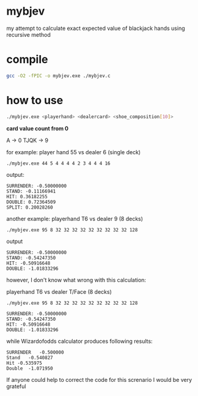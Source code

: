 # mybjev

my attempt to calculate exact expected value of blackjack hands using recursive method

# compile

```bash
gcc -O2 -fPIC -o mybjev.exe ./mybjev.c
```

# how to use

```bash
./mybjev.exe <playerhand> <dealercard> <shoe_composition[10]>
```

**card value count from 0**

A -> 0
TJQK -> 9

for example: player hand 55 vs dealer 6 (single deck)

```
./mybjev.exe 44 5 4 4 4 4 2 3 4 4 4 16
```

output:

```
SURRENDER: -0.50000000
STAND: -0.11166941
HIT: 0.36182255
DOUBLE: 0.72364509
SPLIT: 0.20028260
```

another example: playerhand T6 vs dealer 9 (8 decks)

```
./mybjev.exe 95 8 32 32 32 32 32 32 32 32 32 128
```

output

```
SURRENDER: -0.50000000
STAND: -0.54247350
HIT: -0.50916648
DOUBLE: -1.01833296
```

however, I don't know what wrong with this calculation:

playerhand T6 vs dealer T/Face (8 decks)

```
./mybjev.exe 95 8 32 32 32 32 32 32 32 32 32 128
```

```
SURRENDER: -0.50000000
STAND: -0.54247350
HIT: -0.50916648
DOUBLE: -1.01833296
```

while Wizardofodds calculator produces following results:

```
SURRENDER	-0.500000
Stand	-0.540827
Hit	-0.535975
Double	-1.071950
```

If anyone could help to correct the code for this screnario I would be very grateful
